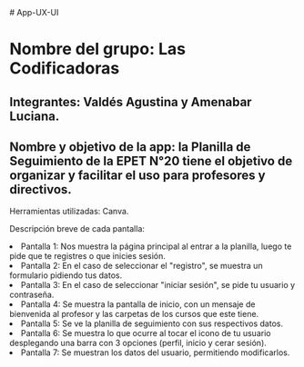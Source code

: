 <html>
# App-UX-UI
<h1> Nombre del grupo: Las Codificadoras </h1>
<h2>Integrantes: Valdés Agustina y Amenabar Luciana.</h2>
<h2>Nombre y objetivo de la app: la Planilla de Seguimiento de la EPET N°20 tiene el objetivo de organizar y facilitar el uso para profesores y directivos. </h2>
<p>Herramientas utilizadas: Canva.</p> 
<p>Descripción breve de cada pantalla:</p>
    <list>
      <li>Pantalla 1: Nos muestra la página principal al entrar a la planilla, luego te pide que te registres o que inicies sesión.
</li>
<li>Pantalla 2: En el caso de seleccionar el "registro", se muestra un formulario pidiendo tus datos.</li>
<li>Pantalla 3: En el caso de seleccionar "iniciar sesión", se pide tu usuario y contraseña.</li>
<li>Pantalla 4: Se muestra la pantalla de inicio, con un mensaje de bienvenida al profesor y las carpetas de los cursos que este tiene.</li>
<li>Pantalla 5: Se ve la planilla de seguimiento con sus respectivos datos.</li>
<li>Pantalla 6: Se muestra lo que ocurre al tocar el icono de tu usuario desplegando una barra con 3 opciones (perfil, inicio y cerar sesión).</li>
<li>Pantalla 7: Se muestran los datos del usuario, permitiendo modificarlos.</li>
</html>
